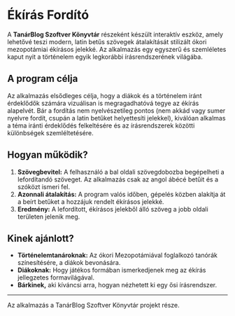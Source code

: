 # Ékírás Fordító

A **TanárBlog Szoftver Könyvtár** részeként készült interaktív eszköz, amely lehetővé teszi modern, latin betűs szövegek átalakítását stilizált ókori mezopotámiai ékírásos jelekké. Az alkalmazás egy egyszerű és szemléletes kaput nyit a történelem egyik legkorábbi írásrendszerének világába.

## A program célja

Az alkalmazás elsődleges célja, hogy a diákok és a történelem iránt érdeklődők számára vizuálisan is megragadhatóvá tegye az ékírás alapelvét. Bár a fordítás nem nyelvészetileg pontos (nem akkád vagy sumer nyelvre fordít, csupán a latin betűket helyettesíti jelekkel), kiválóan alkalmas a téma iránti érdeklődés felkeltésére és az írásrendszerek közötti különbségek szemléltetésére.

## Hogyan működik?

1.  **Szövegbevitel:** A felhasználó a bal oldali szövegdobozba begépelheti a lefordítandó szöveget. Az alkalmazás csak az angol ábécé betűit és a szóközt ismeri fel.
2.  **Azonnali átalakítás:** A program valós időben, gépelés közben alakítja át a beírt betűket a hozzájuk rendelt ékírásos jelekké.
3.  **Eredmény:** A lefordított, ékírásos jelekből álló szöveg a jobb oldali területen jelenik meg.

## Kinek ajánlott?

* **Történelemtanároknak:** Az ókori Mezopotámiával foglalkozó tanórák színesítésére, a diákok bevonására.
* **Diákoknak:** Hogy játékos formában ismerkedjenek meg az ékírás jellegzetes formavilágával.
* **Bárkinek,** aki kíváncsi arra, hogyan nézhetett ki egy ősi írásrendszer.

---
Az alkalmazás a TanárBlog Szoftver Könyvtár projekt része.
